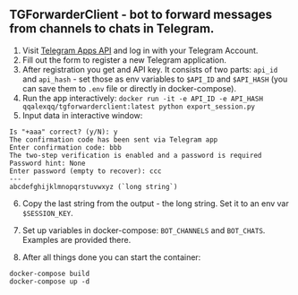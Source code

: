 ## TGForwarderClient - bot to forward messages from channels to chats in Telegram.

1. Visit [Telegram Apps API](https://my.telegram.org/apps) and log in with your Telegram Account.
2. Fill out the form to register a new Telegram application.
3. After registration you get and API key. It consists of two parts: `api_id` and `api_hash` - set those as env variables to `$API_ID` and `$API_HASH` (you can save them to `.env` file or directly in docker-compose).
4. Run the app interactively:
```docker run -it -e API_ID -e API_HASH qqalexqq/tgforwarderclient:latest python export_session.py```
5. Input data in interactive window:
```Enter phone number or bot token: aaa
Is "+aaa" correct? (y/N): y
The confirmation code has been sent via Telegram app
Enter confirmation code: bbb
The two-step verification is enabled and a password is required
Password hint: None
Enter password (empty to recover): ccc
---
abcdefghijklmnopqrstuvwxyz (`long string`)
```
6. Copy the last string from the output - the long string. Set it to an env var `$SESSION_KEY`.
7. Set up variables in docker-compose: `BOT_CHANNELS` and `BOT_CHATS`. Examples are provided there.

8. After all things done you can start the container:
```
docker-compose build
docker-compose up -d
```
